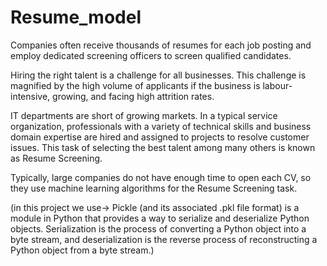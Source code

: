 # Resume_model


Companies often receive thousands of resumes for each job posting and employ dedicated screening officers to screen qualified candidates.

Hiring the right talent is a challenge for all businesses. This challenge is magnified by the high volume of applicants if the business is labour-intensive, growing, and facing high attrition rates.

IT departments are short of growing markets. In a typical service organization, professionals with a variety of technical skills and business domain expertise are hired and assigned to projects to resolve customer issues. This task of selecting the best talent among many others is known as Resume Screening.

Typically, large companies do not have enough time to open each CV, so they use machine learning algorithms for the Resume Screening task.

(in this project we use-> Pickle (and its associated .pkl file format) is a module in Python that provides a way to serialize and deserialize Python objects. Serialization is the process of converting a Python object into a byte stream, and deserialization is the reverse process of reconstructing a Python object from a byte stream.)